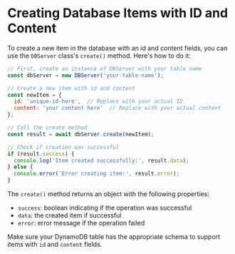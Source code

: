 # Creating Database Items with ID and Content

To create a new item in the database with an id and content fields, you can use the `DBServer` class's `create()` method. Here's how to do it:

```javascript
// First, create an instance of DBServer with your table name
const dbServer = new DBServer('your-table-name');

// Create a new item with id and content
const newItem = {
  id: 'unique-id-here',  // Replace with your actual ID
  content: 'your content here'  // Replace with your actual content
};

// Call the create method
const result = await dbServer.create(newItem);

// Check if creation was successful
if (result.success) {
  console.log('Item created successfully:', result.data);
} else {
  console.error('Error creating item:', result.error);
}
```

The `create()` method returns an object with the following properties:
- `success`: boolean indicating if the operation was successful
- `data`: the created item if successful
- `error`: error message if the operation failed

Make sure your DynamoDB table has the appropriate schema to support items with `id` and `content` fields.